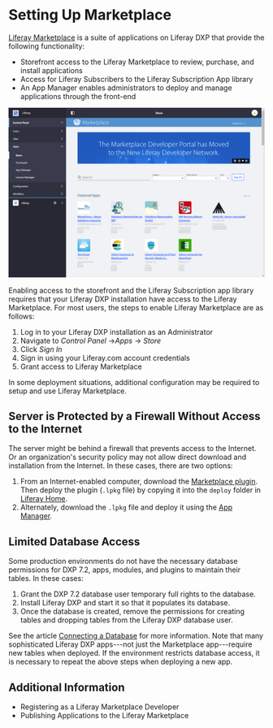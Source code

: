 # Setting Up Marketplace

[Liferay Marketplace](https://www.liferay.com/marketplace) is a suite of applications on Liferay DXP that provide the following functionality:

* Storefront access to the Liferay Marketplace to review, purchase, and install applications
* Access for Liferay Subscribers to the Liferay Subscription App library
* An App Manager enables administrators to deploy and manage applications through the front-end

![The Liferay Marketplace Storefront](./setting-up-marketplace/images/01.png)

Enabling access to the storefront and the Liferay Subscription app library requires that your Liferay DXP installation have access to the Liferay Marketplace. For most users, the steps to enable Liferay Marketplace are as follows:

1. Log in to your Liferay DXP installation as an Administrator
1. Navigate to _Control Panel_ →_Apps_ → _Store_
1. Click _Sign In_
1. Sign in using your Liferay.com account credentials
1. Grant access to Liferay Marketplace

In some deployment situations, additional configuration may be required to setup and use Liferay Marketplace.

## Server is Protected by a Firewall Without Access to the Internet

The server might be behind a firewall that prevents access to the Internet. Or an organization's security policy may not allow direct download and installation from the Internet. In these cases, there are two options:

1. From an Internet-enabled computer, download the [Marketplace plugin](https://www.liferay.com/marketplace/download). Then deploy the plugin (`.lpkg` file) by copying it into the `deploy` folder in [Liferay Home](../14-reference/01-liferay-home.md).
1. Alternately, download the `.lpkg` file and deploy it using the [App Manager](https://help.liferay.com/hc/en-us/articles/360029134911-Managing-and-Configuring-Apps).

## Limited Database Access

Some production environments do not have the necessary database permissions for DXP 7.2, apps, modules, and plugins to maintain their tables. In these cases:

1. Grant the DXP 7.2 database user temporary full rights to the database.
1. Install Liferay DXP and start it so that it populates its database.
1. Once the database is created, remove the permissions for creating tables and dropping tables from the Liferay DXP database user.

See the article [Connecting a Database](../01-installing-liferay-dxp-on-premises/configuring-a-database.md) for more information. Note that many sophisticated Liferay DXP apps---not just the Marketplace app---require new tables when deployed. If the environment restricts database access, it is necessary to repeat the above steps when deploying a new app.

## Additional Information

* Registering as a Liferay Marketplace Developer
* Publishing Applications to the Liferay Marketplace
